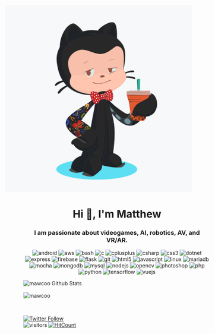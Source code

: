 <head>
  <img style="margin-left:-50px;" src="https://github.com/mawcoo/mawcoo/blob/master/octocat_2.png" alt="Heade Pic" />
  <h1 align="center">Hi 👋, I'm Matthew</h1>
  <h3 align="center">I am passionate about videogames, AI, robotics, AV, and VR/AR.</h3>
</head>


<p align="center"><img src="https://devicons.github.io/devicon/devicon.git/icons/android/android-original-wordmark.svg" alt="android" width="60" height="60"/> <img src="https://devicons.github.io/devicon/devicon.git/icons/amazonwebservices/amazonwebservices-original-wordmark.svg" alt="aws" width="60" height="60"/> <img src="https://www.vectorlogo.zone/logos/gnu_bash/gnu_bash-icon.svg" alt="bash" width="60" height="60"/> <img src="https://devicons.github.io/devicon/devicon.git/icons/c/c-original.svg" alt="c" width="60" height="60"/> <img src="https://devicons.github.io/devicon/devicon.git/icons/cplusplus/cplusplus-original.svg" alt="cplusplus" width="60" height="60"/> <img src="https://devicons.github.io/devicon/devicon.git/icons/csharp/csharp-original.svg" alt="csharp" width="60" height="60"/> <img src="https://devicons.github.io/devicon/devicon.git/icons/css3/css3-original-wordmark.svg" alt="css3" width="60" height="60"/> <img src="https://devicons.github.io/devicon/devicon.git/icons/dot-net/dot-net-original-wordmark.svg" alt="dotnet" width="60" height="60"/> <img src="https://devicons.github.io/devicon/devicon.git/icons/express/express-original-wordmark.svg" alt="express" width="60" height="60"/> <img src="https://www.vectorlogo.zone/logos/firebase/firebase-icon.svg" alt="firebase" width="60" height="60"/> <img src="https://www.vectorlogo.zone/logos/pocoo_flask/pocoo_flask-icon.svg" alt="flask" width="60" height="60"/> <img src="https://www.vectorlogo.zone/logos/git-scm/git-scm-icon.svg" alt="git" width="60" height="60"/> <img src="https://devicons.github.io/devicon/devicon.git/icons/html5/html5-original-wordmark.svg" alt="html5" width="60" height="60"/> <img src="https://devicons.github.io/devicon/devicon.git/icons/javascript/javascript-original.svg" alt="javascript" width="60" height="60"/> <img src="https://devicons.github.io/devicon/devicon.git/icons/linux/linux-original.svg" alt="linux" width="60" height="60"/> <img src="https://www.vectorlogo.zone/logos/mariadb/mariadb-icon.svg" alt="mariadb" width="60" height="60"/> <img src="https://www.vectorlogo.zone/logos/mochajs/mochajs-icon.svg" alt="mocha"width="60" height="60"/> <img src="https://devicons.github.io/devicon/devicon.git/icons/mongodb/mongodb-original-wordmark.svg" alt="mongodb" width="60" height="60"/> <img src="https://devicons.github.io/devicon/devicon.git/icons/mysql/mysql-original-wordmark.svg" alt="mysql" width="60" height="60"/> <img src="https://devicons.github.io/devicon/devicon.git/icons/nodejs/nodejs-original-wordmark.svg" alt="nodejs" width="60" height="60"/> <img src="https://www.vectorlogo.zone/logos/opencv/opencv-icon.svg" alt="opencv" width="60" height="60"/> <img src="https://devicons.github.io/devicon/devicon.git/icons/photoshop/photoshop-plain.svg" alt="photoshop" width="60" height="60"/> <img src="https://devicons.github.io/devicon/devicon.git/icons/php/php-original.svg" alt="php" width="60" height="60"/> <img src="https://devicons.github.io/devicon/devicon.git/icons/python/python-original.svg" alt="python" width="60" height="60"/> <img src="https://www.vectorlogo.zone/logos/tensorflow/tensorflow-icon.svg" alt="tensorflow" width="60" height="60"/> <img src="https://devicons.github.io/devicon/devicon.git/icons/vuejs/vuejs-original-wordmark.svg" alt="vuejs" width="60" height="60"/></p>

<!-- ![octocat (1)](https://user-images.githubusercontent.com/36045563/94015895-be2cd480-fdad-11ea-9ced-9b343eda999e.png)-->
<!--![visitors](https://visitor-badge.glitch.me/badge?page_id=mawcoo-25.mawcoo-25)
[![HitCount](http://hits.dwyl.com/mawcoo-25/mawcoo-25/mawcoo-25.svg)](http://hits.dwyl.com/mawcoo-25/mawcoo-25/mawcoo-25) <br>-->

<!--
**mawcoo/mawcoo** is a ✨ _special_ ✨ repository because its `README.md` (this file) appears on your GitHub profile.-->


![mawcoo Github Stats](https://github-readme-stats.vercel.app/api?username=mawcoo&show_icons=true_color=fff&icon_color=79ff97&text_color=9f9f9f&bg_color=151515)
<p><img align="center" src="https://github-readme-stats.vercel.app/api/top-langs/?username=mawcoo&&show_icons=true_color=fff&icon_color=79ff97&text_color=9f9f9f&bg_color=151515" alt="mawcoo" /></p><br>

[![Twitter Follow](https://img.shields.io/twitter/follow/Mawco_95?color=%231DA1F2&label=Follow%20me&logo=Twitter&style=for-the-badge)](https://twitter.com/Mawco_95) <br>
![visitors](https://visitor-badge.glitch.me/badge?page_id=mawcoo-25.mawcoo-25)
[![HitCount](http://hits.dwyl.com/mawcoo-25/mawcoo-25/mawcoo-25.svg)](http://hits.dwyl.com/mawcoo-25/mawcoo-25/mawcoo-25)

